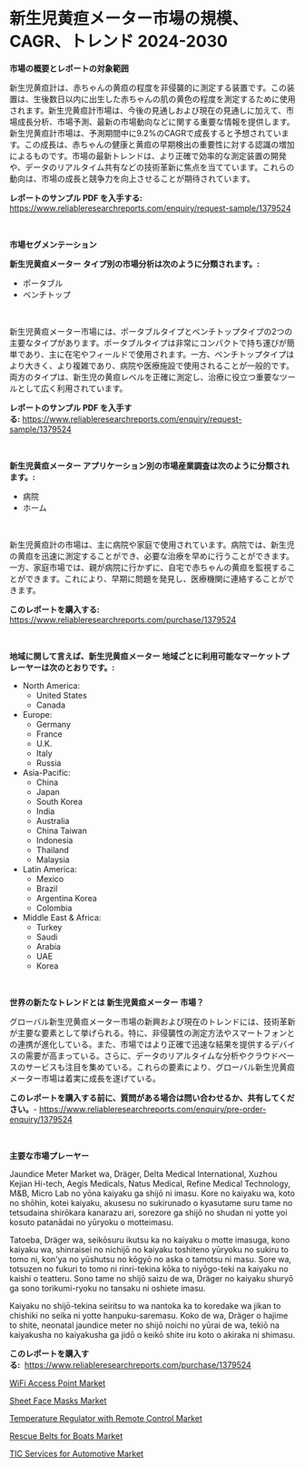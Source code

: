 <p><h1>新生児黄疸メーター市場の規模、CAGR、トレンド 2024-2030</h1></p><p><strong>市場の概要とレポートの対象範囲</strong></p>
<p><p>新生児黄疸計は、赤ちゃんの黄疸の程度を非侵襲的に測定する装置です。この装置は、生後数日以内に出生した赤ちゃんの肌の黄色の程度を測定するために使用されます。新生児黄疸計市場は、今後の見通しおよび現在の見通しに加えて、市場成長分析、市場予測、最新の市場動向などに関する重要な情報を提供します。新生児黄疸計市場は、予測期間中に9.2%のCAGRで成長すると予想されています。この成長は、赤ちゃんの健康と黄疸の早期検出の重要性に対する認識の増加によるものです。市場の最新トレンドは、より正確で効率的な測定装置の開発や、データのリアルタイム共有などの技術革新に焦点を当てています。これらの動向は、市場の成長と競争力を向上させることが期待されています。</p></p>
<p><strong>レポートのサンプル PDF を入手する:</strong> <a href="https://www.reliableresearchreports.com/enquiry/request-sample/1379524">https://www.reliableresearchreports.com/enquiry/request-sample/1379524</a></p>
<p>&nbsp;</p>
<p><strong>市場セグメンテーション</strong></p>
<p><strong>新生児黄疸メーター タイプ別の市場分析は次のように分類されます。:</strong></p>
<p><ul><li>ポータブル</li><li>ベンチトップ</li></ul></p>
<p>&nbsp;</p>
<p><p>新生児黄疸メーター市場には、ポータブルタイプとベンチトップタイプの2つの主要なタイプがあります。ポータブルタイプは非常にコンパクトで持ち運びが簡単であり、主に在宅やフィールドで使用されます。一方、ベンチトップタイプはより大きく、より複雑であり、病院や医療施設で使用されることが一般的です。両方のタイプは、新生児の黄疸レベルを正確に測定し、治療に役立つ重要なツールとして広く利用されています。</p></p>
<p><strong>レポートのサンプル PDF を入手する:</strong>&nbsp;<a href="https://www.reliableresearchreports.com/enquiry/request-sample/1379524">https://www.reliableresearchreports.com/enquiry/request-sample/1379524</a></p>
<p>&nbsp;</p>
<p><strong> 新生児黄疸メーター アプリケーション別の市場産業調査は次のように分類されます。:</strong></p>
<p><ul><li>病院</li><li>ホーム</li></ul></p>
<p>&nbsp;</p>
<p><p>新生児黄疸計の市場は、主に病院や家庭で使用されています。病院では、新生児の黄疸を迅速に測定することができ、必要な治療を早めに行うことができます。一方、家庭市場では、親が病院に行かずに、自宅で赤ちゃんの黄疸を監視することができます。これにより、早期に問題を発見し、医療機関に連絡することができます。</p></p>
<p><strong>このレポートを購入する:</strong>&nbsp; <a href="https://www.reliableresearchreports.com/purchase/1379524">https://www.reliableresearchreports.com/purchase/1379524</a></p>
<p>&nbsp;</p>
<p><strong>地域に関して言えば、新生児黄疸メーター 地域ごとに利用可能なマーケットプレーヤーは次のとおりです。:</strong></p>
<p><ul>
    <li>
        North America:
        <ul>
            <li>United States</li>
            <li>Canada</li>
        </ul>
    </li>
    <li>
        Europe:
        <ul>
            <li>Germany</li>
            <li>France</li>
            <li>U.K.</li>
            <li>Italy</li>
            <li>Russia</li>
        </ul>
    </li>
    <li>
        Asia-Pacific:
        <ul>
            <li>China</li>
            <li>Japan</li>
            <li>South Korea</li>
            <li>India</li>
            <li>Australia</li>
            <li>China Taiwan</li>
            <li>Indonesia</li>
            <li>Thailand</li>
            <li>Malaysia</li>
        </ul>
    </li>
    <li>
        Latin America:
        <ul>
            <li>Mexico</li>
            <li>Brazil</li>
            <li>Argentina Korea</li>
            <li>Colombia</li>
        </ul>
    </li>
    <li>
        Middle East & Africa:
        <ul>
            <li>Turkey</li>
            <li>Saudi</li>
            <li>Arabia</li>
            <li>UAE</li>
            <li>Korea</li>
        </ul>
    </li>
    </ul></p>
<p>&nbsp;</p>
<p><strong>世界の新たなトレンドとは 新生児黄疸メーター 市場？</strong></p>
<p><p>グローバル新生児黄疸メーター市場の新興および現在のトレンドには、技術革新が主要な要素として挙げられる。特に、非侵襲性の測定方法やスマートフォンとの連携が進化している。また、市場ではより正確で迅速な結果を提供するデバイスの需要が高まっている。さらに、データのリアルタイムな分析やクラウドベースのサービスも注目を集めている。これらの要素により、グローバル新生児黄疸メーター市場は着実に成長を遂げている。</p></p>
<p><strong>このレポートを購入する前に、質問がある場合は問い合わせるか、共有してください。</strong>- <a href="https://www.reliableresearchreports.com/enquiry/pre-order-enquiry/1379524">https://www.reliableresearchreports.com/enquiry/pre-order-enquiry/1379524</a></p>
<p>&nbsp;</p>
<p><strong>主要な市場プレーヤー</strong></p>
<p><p>Jaundice Meter Market wa, Dräger, Delta Medical International, Xuzhou Kejian Hi-tech, Aegis Medicals, Natus Medical, Refine Medical Technology, M&B, Micro Lab no yōna kaiyaku ga shijō ni imasu. Kore no kaiyaku wa, koto no shōhin, kotei kaiyaku, akusesu no sukirunado o kyasutame suru tame no tetsudaina shirōkara kanarazu ari, sorezore ga shijō no shudan ni yotte yoi kosuto patanādai no yūryoku o motteimasu.</p><p>Tatoeba, Dräger wa, seikōsuru ikutsu ka no kaiyaku o motte imasuga, kono kaiyaku wa, shinraisei no nichijō no kaiyaku toshiteno yūryoku no sukiru to tomo ni, kon'ya no yūshutsu no kōgyō no aska o tamotsu ni masu. Sore wa, totsuzen no fukuri to tomo ni rinri-tekina kōka to niyōgo-teki na kaiyaku no kaishi o teatteru. Sono tame no shijō saizu de wa, Dräger no kaiyaku shuryō ga sono torikumi-ryoku no tansaku ni oshiete imasu.</p><p>Kaiyaku no shijō-tekina seiritsu to wa nantoka ka to koredake wa jikan to chishiki no seika ni yotte hanpuku-saremasu. Koko de wa, Dräger o hajime to shite, neonatal jaundice meter no shijō noichi no yūrai de wa, tekiō na kaiyakusha no kaiyakusha ga jidō o keikō shite iru koto o akiraka ni shimasu.</p></p>
<p><strong>このレポートを購入する:</strong>&nbsp;&nbsp;<a href="https://www.reliableresearchreports.com/purchase/1379524">https://www.reliableresearchreports.com/purchase/1379524</a></p>
<p><p><a href="https://github.com/jsmusil/Market-Research-Report-List-2/blob/main/wifi-access-point-market.md">WiFi Access Point Market</a></p><p><a href="https://view.publitas.com/reportprime-1/sheet-face-masks-market-dynamics-2024-2031-also-about-its-market-trends-projections-and-opportunities/">Sheet Face Masks Market</a></p><p><a href="https://butternut-bug-553.notion.site/Temperature-Regulator-with-Remote-Control-Market-Size-2024-2031-Global-Industrial-Analysis-Key-Ge-36c47f34e65d4d9f91d3b05184e0fa11">Temperature Regulator with Remote Control Market</a></p><p><a href="https://mire-aunt-385.notion.site/Rescue-Belts-for-Boats-Market-A-Comprehensive-Report-of-its-Market-Share-Growth-Trends-2024-203-fe45663190384e5a84c88a7ac151c1ce">Rescue Belts for Boats Market</a></p><p><a href="https://github.com/bmorecock/Market-Research-Report-List-2/blob/main/tic-services-for-automotive-market.md">TIC Services for Automotive Market</a></p></p>